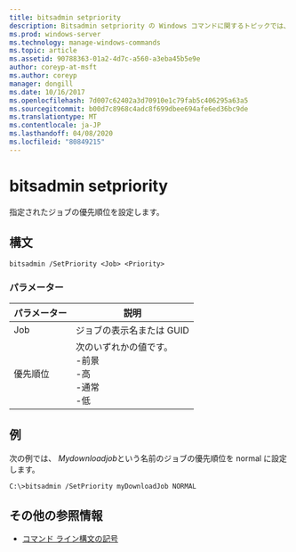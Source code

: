 ```yaml
---
title: bitsadmin setpriority
description: Bitsadmin setpriority の Windows コマンドに関するトピックでは、指定されたジョブの優先順位を設定します。
ms.prod: windows-server
ms.technology: manage-windows-commands
ms.topic: article
ms.assetid: 90788363-01a2-4d7c-a560-a3eba45b5e9e
author: coreyp-at-msft
ms.author: coreyp
manager: dongill
ms.date: 10/16/2017
ms.openlocfilehash: 7d007c62402a3d70910e1c79fab5c406295a63a5
ms.sourcegitcommit: b00d7c8968c4adc8f699dbee694afe6ed36bc9de
ms.translationtype: MT
ms.contentlocale: ja-JP
ms.lasthandoff: 04/08/2020
ms.locfileid: "80849215"
---
```

# <a name="bitsadmin-setpriority"></a>bitsadmin setpriority

指定されたジョブの優先順位を設定します。

## <a name="syntax"></a>構文

```
bitsadmin /SetPriority <Job> <Priority>
```

### <a name="parameters"></a>パラメーター

|パラメーター|説明|
|---------|-----------|
|Job|ジョブの表示名または GUID|
|優先順位|次のいずれかの値です。</br>-前景</br>-高</br>-通常</br>-低|

## <a name="examples"></a><a name=BKMK_examples></a>例

次の例では、 *Mydownloadjob*という名前のジョブの優先順位を normal に設定します。
```
C:\>bitsadmin /SetPriority myDownloadJob NORMAL
```

## <a name="additional-references"></a>その他の参照情報

- [コマンド ライン構文の記号](command-line-syntax-key.md)